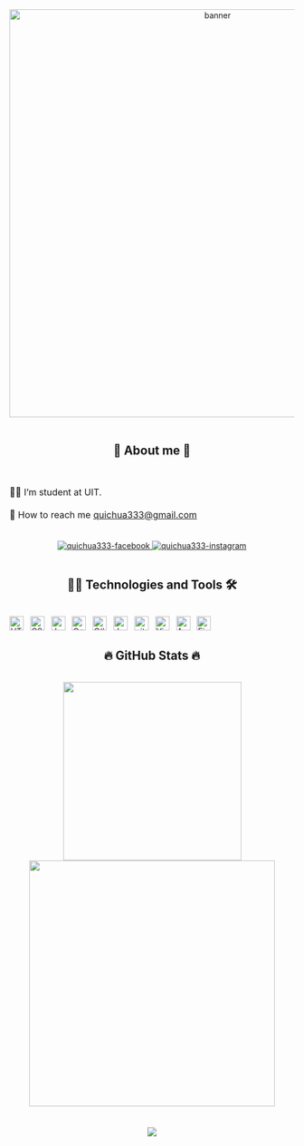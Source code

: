 <!-- Trungquandev -->
<!-- <a href="#" target="_blank">
  <img src="svg/trungquandev.svg" width="1200" alt="trungquandev-official" />
</a> -->
<div align="center">
<a target="_blank" rel="noopener noreferrer nofollow"><img alt="banner" style="width: 75vw; max-width: 100%;" src="https://media.tenor.com/qJ5evVs-_uUAAAAC/coding.gif"></a>
</div>
<br>
<h2 align="center">🌟 About me 🌟</h2>
<br>
<p dir="auto" style="font-size: 16px !important">👨‍🎓 I’m student at UIT. <br><br> 📧 How to reach me <a href="mailto:quichua333@gmail.com">quichua333@gmail.com</a><br><br></p>
<div align="center">
  <a href="https://facebook.com/quichua333" target="_blank">
    <img src="https://img.icons8.com/bubbles/100/000000/facebook-new.png" alt="quichua333-facebook" />
  </a>
  <a href="https://instagram.com/quichua333" target="_blank">
    <img src="https://img.icons8.com/bubbles/100/000000/instagram.png" alt="quichua333-instagram" />
  </a>

</div>
<br>

<h2 align="center">🧑‍💻 Technologies and Tools 🛠</h2>
<br>
<!-- https://simpleicons.org/ -->
<span><img src="https://img.shields.io/badge/HTML5-282C34?logo=html5&logoColor=E34F26" alt="HTML5 logo" title="HTML5" height="25" /></span>
&nbsp;
<span><img src="https://img.shields.io/badge/CSS3-282C34?logo=css3&logoColor=1572B6" alt="CSS3 logo" title="CSS3" height="25" /></span>
&nbsp;
<span><img src="https://img.shields.io/badge/JavaScript-282C34?logo=javascript&logoColor=F7DF1E" alt="JavaScript logo" title="JavaScript" height="25" /></span>
&nbsp;
<span><img src="https://img.shields.io/badge/C++-282C34?logo=cplusplus&logoColor=00599C" alt="C++ logo" title="C++" height="25" /></span>
&nbsp;
<span><img src="https://img.shields.io/badge/C%23-282C34?logo=csharp&logoColor=903ba7" alt="C# logo" title="C#" height="25" /></span>
&nbsp;
<span><img src="https://img.shields.io/badge/-Java-000?&logo=Java" alt="Java logo" title="Java" height="25" /></span>
&nbsp;
<span><img src="https://img.shields.io/badge/git-282C34?logo=git&logoColor=F05032" alt="git logo" title="git" height="25" /></span>
&nbsp;
<span><img src="https://img.shields.io/badge/VS%20Code-282C34?logo=visual-studio-code&logoColor=007ACC" alt="Visual Studio Code logo" title="Visual Studio Code" height="25" /></span>
&nbsp;
<span><img src="https://img.shields.io/badge/Android%20Studio-282C34?logo=android&logoColor=3DDC84" alt="Android Studio logo" title="Visual Studio Code" height="25" /></span>
&nbsp;
<span><img src="https://img.shields.io/badge/Firebase-282C34?logo=firebase&logoColor=FFCA28" alt="Firebase logo" title="Firebase" height="25" /></span>
&nbsp;


<br>
<h2 align="center">🔥 GitHub Stats 🔥</h2>
<!-- https://github.com/anuraghazra/github-readme-stats -->
<br>
<div align=center>
<div align=center> 
   <a href="#" title="QuiChua333">
    <img width="315" src="https://github-readme-stats.vercel.app/api/top-langs/?username=QuiChua333&hide=c%23,powershell,Mathematica,Ruby,Objective-C,Objective-C%2b%2b,Cuda&title_color=61dafb&text_color=ffffff&icon_color=61dafb&bg_color=20232a&langs_count=8&layout=compact&border_color=61dafb&hide_border=true" />  
  </a>
    <img  width="434" src="https://github-readme-stats.vercel.app/api?username=QuiChua333&show_icons=true&theme=react&border_color=61dafb&hide_border=true" />
  </a>
  
</div>
<br>

<div style="margin-top:20px">
<a href="#"><img src="https://github-readme-streak-stats.herokuapp.com/?user=QuiChua333&theme=dark&hide_border=true" style="max-width: 100%;"></a>
</div>


</div>

<br>






